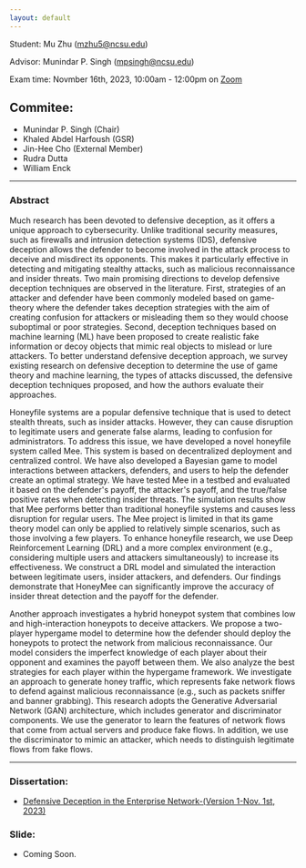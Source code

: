 ```yaml
---
layout: default
---
```


Student: Mu Zhu (mzhu5@ncsu.edu)

Advisor: Munindar P. Singh (mpsingh@ncsu.edu)

Exam time: Novmber 16th, 2023, 10:00am - 12:00pm on [Zoom](https://ncsu.zoom.us/j/97387573498)

## Commitee:
- Munindar P. Singh (Chair)
- Khaled Abdel Harfoush (GSR)
- Jin-Hee Cho (External Member)
- Rudra Dutta
- William Enck


<hr />

### Abstract

Much research has been devoted to defensive deception, as it offers a unique approach to cybersecurity. Unlike traditional security measures, such as firewalls and intrusion detection systems (IDS), defensive deception allows the defender to become involved in the attack process to deceive and misdirect its opponents. This makes it particularly effective in detecting and mitigating stealthy attacks, such as malicious reconnaissance and insider threats. Two main promising directions to develop defensive deception techniques are observed in the literature. First, strategies of an attacker and defender have been commonly modeled based on game-theory where the defender takes deception strategies with the aim of creating confusion for attackers or misleading them so they would choose suboptimal or poor strategies. Second, deception techniques based on machine learning (ML) have been proposed to create realistic fake information or decoy objects that mimic real objects to mislead or lure attackers.
To better understand defensive deception approach, we survey existing research on defensive deception to determine the use of game theory and machine learning, the types of attacks discussed, the defensive deception techniques proposed, and how the authors evaluate their approaches.

Honeyfile systems are a popular defensive technique that is used to detect stealth threats, such as insider attacks. However, they can cause disruption to legitimate users and generate false alarms, leading to confusion for administrators. To address this issue, we have developed a novel honeyfile system called Mee. This system is based on decentralized deployment and centralized control. We have also developed a Bayesian game to model interactions between attackers, defenders, and users to help the defender create an optimal strategy. We have tested Mee in a testbed and evaluated it based on the defender's payoff, the attacker's payoff, and the true/false positive rates when detecting insider threats. The simulation results show that Mee performs better than traditional honeyfile systems and causes less disruption for regular users.
The Mee project is limited in that its game theory model can only be applied to relatively simple scenarios, such as those involving a few players. To enhance honeyfile research, we use Deep Reinforcement Learning (DRL) and a more complex environment (e.g., considering multiple users and attackers simultaneously) to increase its effectiveness. We construct a DRL model and simulated the interaction between legitimate users, insider attackers, and defenders. Our findings demonstrate that HoneyMee can significantly improve the accuracy of insider threat detection and the payoff for the defender.

Another approach investigates a hybrid honeypot system that combines low and high-interaction honeypots to deceive attackers. We propose a two-player hypergame model to determine how the defender should deploy the honeypots to protect the network from malicious reconnaissance. Our model considers the imperfect knowledge of each player about their opponent and examines the payoff between them. We also analyze the best strategies for each player within the hypergame framework.
We investigate an approach to generate honey traffic, which represents fake network flows to defend against malicious reconnaissance (e.g., such as packets sniffer and banner grabbing). This research adopts the Generative Adversarial Network (GAN) architecture, which includes generator and discriminator components. We use the generator to learn the features of network flows that come from actual servers and produce fake flows. In addition, we use the discriminator to mimic an attacker, which needs to distinguish legitimate flows from fake flows. 

<hr />

### Dissertation:
- [Defensive Deception in the Enterprise Network-(Version 1-Nov. 1st, 2023)](./dissertations/version1.pdf)

### Slide:
- Coming Soon.

